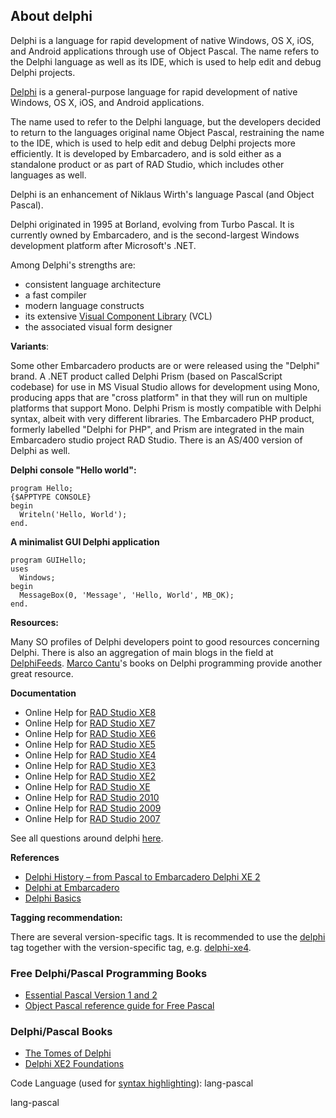 ## About delphi

Delphi is a language for rapid development of native Windows, OS X, iOS, and Android applications through use of Object Pascal. The name refers to the Delphi language as well as its IDE, which is used to help edit and debug Delphi projects.

[Delphi](http://en.wikipedia.org/wiki/Embarcadero_Delphi) is a general-purpose language for rapid development of native Windows, OS X, iOS, and Android applications.

The name used to refer to the Delphi language, but the developers decided to return to the languages original name Object Pascal, restraining the name to the IDE, which is used to help edit and debug Delphi projects more efficiently. It is developed by Embarcadero, and is sold either as a standalone product or as part of RAD Studio, which includes other languages as well.

Delphi is an enhancement of Niklaus Wirth's language Pascal (and Object Pascal).

Delphi originated in 1995 at Borland, evolving from Turbo Pascal. It is currently owned by Embarcadero, and is the second-largest Windows development platform after Microsoft's .NET.

Among Delphi's strengths are:

*   consistent language architecture
*   a fast compiler
*   modern language constructs
*   its extensive [Visual Component Library](http://stackoverflow.com/tags/vcl/info) (VCL)
*   the associated visual form designer

**Variants**:

Some other Embarcadero products are or were released using the "Delphi" brand. A .NET product called Delphi Prism (based on PascalScript codebase) for use in MS Visual Studio allows for development using Mono, producing apps that are "cross platform" in that they will run on multiple platforms that support Mono. Delphi Prism is mostly compatible with Delphi syntax, albeit with very different libraries. The Embarcadero PHP product, formerly labelled "Delphi for PHP", and Prism are integrated in the main Embarcadero studio project RAD Studio. There is an AS/400 version of Delphi as well.

**Delphi console "Hello world":**

    program Hello;
    {$APPTYPE CONSOLE}
    begin
      Writeln('Hello, World');
    end.

**A minimalist GUI Delphi application**

    program GUIHello;
    uses  
      Windows;
    begin
      MessageBox(0, 'Message', 'Hello, World', MB_OK);
    end.

**Resources:**

Many SO profiles of Delphi developers point to good resources concerning Delphi. There is also an aggregation of main blogs in the field at [DelphiFeeds](http://www.delphifeeds.com/). [Marco Cantu](http://www.marcocantu.com/)'s books on Delphi programming provide another great resource.

**Documentation**

*   Online Help for [RAD Studio XE8](http://docwiki.embarcadero.com/RADStudio/XE8/en)
*   Online Help for [RAD Studio XE7](http://docwiki.embarcadero.com/RADStudio/XE7/en)
*   Online Help for [RAD Studio XE6](http://docwiki.embarcadero.com/RADStudio/XE6/en)
*   Online Help for [RAD Studio XE5](http://docwiki.embarcadero.com/RADStudio/XE5/en)
*   Online Help for [RAD Studio XE4](http://docwiki.embarcadero.com/RADStudio/XE4/en)
*   Online Help for [RAD Studio XE3](http://docwiki.embarcadero.com/RADStudio/XE3/en)
*   Online Help for [RAD Studio XE2](http://docwiki.embarcadero.com/RADStudio/XE2/en)
*   Online Help for [RAD Studio XE](http://docwiki.embarcadero.com/RADStudio/XE/en)
*   Online Help for [RAD Studio 2010](http://docwiki.embarcadero.com/RADStudio/2010/en)
*   Online Help for [RAD Studio 2009](http://docs.embarcadero.com/products/rad_studio/delphiAndcpp2009/HelpUpdate2/EN/html/delphivclwin32/idx.html)
*   Online Help for [RAD Studio 2007](http://docs.embarcadero.com/products/rad_studio/radstudio2007/RS2007_helpupdates/HUpdate3/EN/html/delphivclwin32/idx.html)

See all questions around delphi [here](http://stackoverflow.com/questions/tagged/delphi~).

**References**

*   [Delphi History – from Pascal to Embarcadero Delphi XE 2](http://delphi.about.com/cs/azindex/a/dhistory.htm)
*   [Delphi at Embarcadero](http://www.embarcadero.com/products/delphi)
*   [Delphi Basics](http://www.delphibasics.co.uk/)

**Tagging recommendation:**

There are several version-specific tags. It is recommended to use the [delphi](http://stackoverflow.com/questions/tagged/delphi "show questions tagged 'delphi'") tag together with the version-specific tag, e.g. [delphi-xe4](http://stackoverflow.com/questions/tagged/delphi-xe4 "show questions tagged 'delphi-xe4'").

### Free Delphi/Pascal Programming Books

*   [Essential Pascal Version 1 and 2](http://www.marcocantu.com/epascal/)
*   [Object Pascal reference guide for Free Pascal](http://www.freepascal.org/docs-html/ref/ref.html)

### Delphi/Pascal Books

*   [The Tomes of Delphi](http://www.lulu.com/content/435417)
*   [Delphi XE2 Foundations](http://delphifoundations.com)

Code Language (used for [syntax highlighting](http://google-code-prettify.googlecode.com/svn/trunk/README.html)): lang-pascal

  lang-pascal